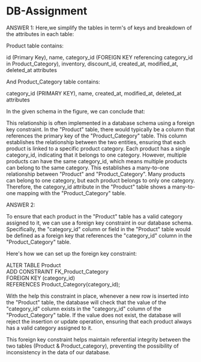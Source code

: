 # DB-Assignment
ANSWER 1:
Here,we simplify the tables in term's of keys and breakdown of the attributes in each table:

Product table contains:

id (Primary Key),
name,
category_id (FOREIGN KEY referencing category_id in Product_Category),
inventory,
discount_id,
created_at,
modified_at,
deleted_at attributes

 And Product_Category table contains:

category_id (PRIMARY KEY),
name,
created_at,
modified_at,
deleted_at attributes

In the given schema in the figure, we can conclude that:

This relationship is often implemented in a database schema using a foreign key constraint. In the "Product" table, there would typically be a column that references the primary key of the "Product_Category" table. This column establishes the relationship between the two entities, ensuring that each product is linked to a specific product category.
Each product has a single category_id, indicating that it belongs to one category.
However, multiple products can have the same category_id, which means multiple products can belong to the same category.
This establishes a many-to-one relationship between "Product" and "Product_Category". Many products can belong to one category, but each product belongs to only one category. Therefore, the category_id attribute in the "Product" table shows a many-to-one mapping with the "Product_Category" table.

ANSWER 2:

To ensure that each product in the "Product" table has a valid category assigned to it, we can use a foreign key constraint in our database schema. Specifically, the "category_id" column or field in the "Product" table would be defined as a foreign key that references the "category_id" column in the "Product_Category" table.

Here's how we can set up the foreign key constraint:

ALTER TABLE Product     
ADD CONSTRAINT FK_Product_Category     
FOREIGN KEY (category_id)      
REFERENCES Product_Category(category_id);    

With the help this constraint in place, whenever a new row is inserted into the "Product" table, the database will check that the value of the "category_id" column exists in the "category_id" column of the "Product_Category" table. If the value does not exist, the database will reject the insertion or update operation, ensuring that each product always has a valid category assigned to it.

This foreign key constraint helps maintain referential integrity between the two tables (Product & Product_category), preventing the possibility of inconsistency in the data of our database.






